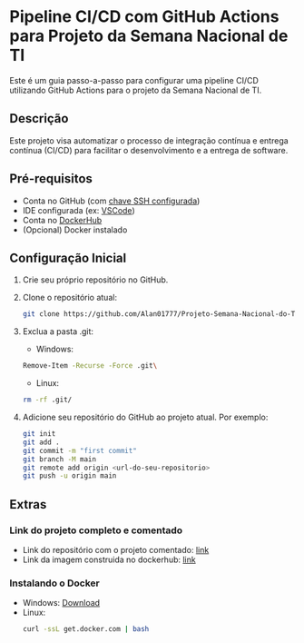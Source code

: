 # Pipeline CI/CD com GitHub Actions para Projeto da Semana Nacional de TI

Este é um guia passo-a-passo para configurar uma pipeline CI/CD utilizando GitHub Actions para o projeto da Semana Nacional de TI.

## Descrição

Este projeto visa automatizar o processo de integração contínua e entrega contínua (CI/CD) para facilitar o desenvolvimento e a entrega de software.

## Pré-requisitos

-   Conta no GitHub (com [chave SSH configurada](https://docs.github.com/pt/authentication/connecting-to-github-with-ssh/adding-a-new-ssh-key-to-your-github-account))
-   IDE configurada (ex: [VSCode](https://code.visualstudio.com/download))
-   Conta no [DockerHub](https://hub.docker.com/)
-   (Opcional) Docker instalado

## Configuração Inicial

1. Crie seu próprio repositório no GitHub.
2. Clone o repositório atual:

    ```bash
    git clone https://github.com/Alan01777/Projeto-Semana-Nacional-do-TI.git
    ```

3. Exclua a pasta .git:

    - Windows:

    ```bash
    Remove-Item -Recurse -Force .git\
    ```

    - Linux:

    ```bash
    rm -rf .git/
    ```

4. Adicione seu repositório do GitHub ao projeto atual. Por exemplo:
    ```bash
    git init
    git add .
    git commit -m "first commit"
    git branch -M main
    git remote add origin <url-do-seu-repositorio>
    git push -u origin main
    ```

## Extras

### Link do projeto completo e comentado

-   Link do repositório com o projeto comentado: [link](https://github.com/Alan01777/CI-CD---Semana-TI)
-   Link da imagem construida no dockerhub: [link](https://hub.docker.com/r/alan01777/semana-nacional-ti/tags)

### Instalando o Docker

-   Windows: [Download](https://www.docker.com/products/docker-desktop/)
-   Linux:
    ```bash
    curl -ssL get.docker.com | bash
    ```
